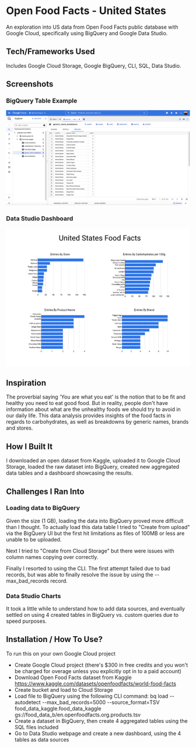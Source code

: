 # Open Food Facts - United States
An exploration into US data from Open Food Facts public database with Google Cloud, specifically using BigQuery and Google Data Studio.

## Tech/Frameworks Used
Includes Google Cloud Storage, Google BigQuery, CLI, SQL, Data Studio.

## Screenshots
### BigQuery Table Example
![alt text](https://github.com/Chunxiang-web/open_food_facts_united_states/blob/main/screenshots/bigquery_table_example.png)

### Data Studio Dashboard
![alt text](https://github.com/Chunxiang-web/open_food_facts_united_states/blob/main/screenshots/data_studio_dashboard.png)

## Inspiration
The proverbial saying 'You are what you eat' is the notion that to be fit and healthy you need to eat good food. But in reality, people don't have information about what are the unhealthy foods we should try to avoid in our daily life. This data analysis provides insights of the food facts in regards to carbohydrates, as well as breakdowns by generic names, brands and stores.

## How I Built It
I downloaded an open dataset from Kaggle, uploaded it to Google Cloud Storage, loaded the raw dataset into BigQuery, created new aggregated data tables and a dashboard showcasing the results. 

## Challenges I Ran Into
### Loading data to BigQuery
Given the size (1 GB), loading the data into BigQuery proved more difficult than I thought. To actually load this data table I tried to "Create from upload" via the BigQuery UI but the first hit limitations as files of 100MB or less are unable to be uploaded.

Next I tried to "Create from Cloud Storage" but there were issues with column names copying over correctly.

Finally I resorted to using the CLI. The first attempt failed due to bad records, but was able to finally resolve the issue by using the --max_bad_records record.

### Data Studio Charts
It took a little while to understand how to add data sources, and eventually settled on using 4 created tables in BigQuery vs. custom queries due to speed purposes.

## Installation / How To Use?
To run this on your own Google Cloud project
- Create Google Cloud project (there's $300 in free credits and you won't be charged for overage unless you explicitly opt in to a paid account)
- Download Open Food Facts dataset from Kaggle https://www.kaggle.com/datasets/openfoodfacts/world-food-facts
- Create bucket and load to Cloud Storage
- Load file to BigQuery using the following CLI command: bq load --autodetect --max_bad_records=5000 --source_format=TSV food_data_kaggle.food_data_kaggle gs://food_data_b/en.openfoodfacts.org.products.tsv
- Create a dataset in BigQuery, then create 4 aggregated tables using the SQL files included
- Go to Data Studio webpage and create a new dashboard, using the 4 tables as data sources

